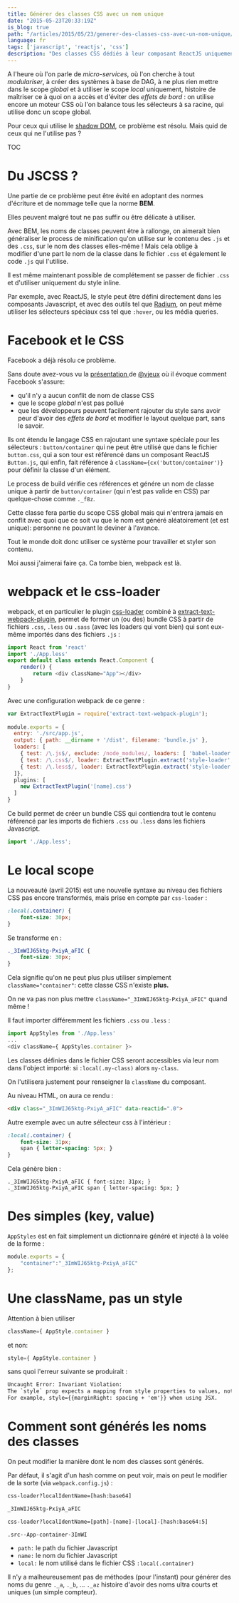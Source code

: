 ```yaml
---
title: Générer des classes CSS avec un nom unique
date: "2015-05-23T20:33:19Z"
is_blog: true
path: "/articles/2015/05/23/generer-des-classes-css-avec-un-nom-unique/"
language: fr
tags: ['javascript', 'reactjs', 'css']
description: "Des classes CSS dédiés à leur composant ReactJS uniquement."
---
```


A l'heure où l'on parle de *micro-services*, où l'on cherche à tout *modulariser*, à créer des systèmes à base de DAG, à ne plus rien mettre dans le scope *global* et à utiliser le scope *local* uniquement, histoire de maîtriser ce à quoi on a accès et d'éviter des *effets de bord* : on utilise encore un moteur CSS où l'on balance tous les sélecteurs à sa racine, qui utilise donc un scope global.

Pour ceux qui utilise le [shadow DOM](http://www.html5rocks.com/en/tutorials/webcomponents/shadowdom-201), ce problème est résolu. Mais quid de ceux qui ne l'utilise pas ?

TOC

# Du JSCSS ?

Une partie de ce problème peut être évité en adoptant des normes d'écriture et de nommage telle que la norme **BEM**.

Elles peuvent malgré tout ne pas suffir ou être délicate à utiliser.

Avec BEM, les noms de classes peuvent être à rallonge, on aimerait bien généraliser le process de minification qu'on utilise sur le contenu des `.js` et des `.css`, sur le nom des classes elles-même ! Mais cela oblige à modifier d'une part le nom de la classe dans le fichier `.css` et également le code `.js` qui l'utilise.

Il est même maintenant possible de complétement se passer de fichier `.css` et d'utiliser uniquement du style inline.

Par exemple, avec ReactJS, le style peut être défini directement dans les composants Javascript, et avec des outils tel que [Radium](http://projects.formidablelabs.com/radium/), on peut même utiliser les sélecteurs spéciaux css tel que `:hover`, ou les média queries.

# Facebook et le CSS

Facebook a déjà résolu ce problème.

Sans doute avez-vous vu la [présentation ](https://speakerdeck.com/vjeux/react-css-in-js)de [@vjeux](https://twitter.com/vjeux) où il évoque comment Facebook s'assure:

- qu'il n'y a aucun conflit de nom de classe CSS
- que le scope *global* n'est pas pollué
- que les développeurs peuvent facilement rajouter du style sans avoir peur d'avoir des *effets de bord* et modifier le layout quelque part, sans le savoir.

Ils ont étendu le langage CSS en rajoutant une syntaxe spéciale pour les sélecteurs : `button/container` qui ne peut être utilisé que dans le fichier `button.css`, qui a son tour est référencé dans un composant ReactJS `Button.js`, qui enfin, fait référence à `className={cx('button/container')}` pour définir la classe d'un élément.

Le process de build vérifie ces références et génére un nom de classe unique à partir de `button/container` (qui n'est pas valide en CSS) par quelque-chose comme `._f8z`.

Cette classe fera partie du scope CSS global mais qui n'entrera jamais en conflit avec quoi que ce soit vu que le nom est généré aléatoirement (et est unique): personne ne pouvant le deviner à l'avance.

Tout le monde doit donc utiliser ce système pour travailler et styler son contenu.

Moi aussi j'aimerai faire ça. Ca tombe bien, webpack est là.

# webpack et le css-loader

webpack, et en particulier le plugin [css-loader](https://github.com/webpack/css-loader) combiné à [extract-text-webpack-plugin](https://github.com/webpack/extract-text-webpack-plugin), permet de former un (ou des) bundle CSS à partir de fichiers `.css`, `.less` ou `.sass` (avec les loaders qui vont bien) qui sont eux-même importés dans des fichiers `.js` :

```js
import React from 'react'
import './App.less'
export default class extends React.Component {
    render() {
        return <div className="App"></div>
    }
}
```

Avec une configuration webpack de ce genre :

```js
var ExtractTextPlugin = require('extract-text-webpack-plugin');
 
module.exports = {
  entry: './src/app.js',
  output: { path: __dirname + '/dist', filename: 'bundle.js' },
  loaders: [
    { test: /\.js$/, exclude: /node_modules/, loaders: [ 'babel-loader' ] },
    { test: /\.css$/, loader: ExtractTextPlugin.extract('style-loader', 'css-loader') },
    { test: /\.less$/, loader: ExtractTextPlugin.extract('style-loader', 'css-loader!less-loader') }
  ]},
  plugins: [
    new ExtractTextPlugin('[name].css')
  ]
}
```

Ce build permet de créer un bundle CSS qui contiendra tout le contenu référencé par les imports de fichiers `.css` ou `.less` dans les fichiers Javascript.

```js
import './App.less';
```

# Le local scope

La nouveauté (avril 2015) est une nouvelle syntaxe au niveau des fichiers CSS pas encore transformés, mais prise en compte par `css-loader` : 

```css
:local(.container) {
    font-size: 30px;
}
```

Se transforme en : 

```css
._3ImWIJ65ktg-PxiyA_aFIC {
    font-size: 30px;
}
```

Cela signifie qu'on ne peut plus plus utiliser simplement `className="container"`: cette classe CSS n'existe **plus.**

On ne va pas non plus mettre `className="_3ImWIJ65ktg-PxiyA_aFIC"` quand même !

Il faut importer différemment les fichiers `.css` ou `.less` :

```js
import AppStyles from './App.less'
...
<div className={ AppStyles.container }>
```

Les classes définies dans le fichier CSS seront accessibles via leur nom dans l'object importé: si `:local(.my-class)` alors `my-class`.

On l'utilisera justement pour renseigner la `className` du composant.

Au niveau HTML, on aura ce rendu :

```html
<div class="_3ImWIJ65ktg-PxiyA_aFIC" data-reactid=".0">
```

Autre exemple avec un autre sélecteur css à l'intérieur : 

```css
:local(.container) {
    font-size: 31px;
    span { letter-spacing: 5px; }
}
```

Cela génère bien : 

```
._3ImWIJ65ktg-PxiyA_aFIC { font-size: 31px; }
._3ImWIJ65ktg-PxiyA_aFIC span { letter-spacing: 5px; }
```

# Des simples (key, value)

`AppStyles` est en fait simplement un dictionnaire généré et injecté à la volée de la forme : 

```js
module.exports = {
    "container":"_3ImWIJ65ktg-PxiyA_aFIC"
};
```

# Une className, pas un style

Attention à bien utiliser

```js
className={ AppStyle.container }
```

et non:

```js
style={ AppStyle.container }
```

sans quoi l'erreur suivante se produirait : 

```xml        
Uncaught Error: Invariant Violation:
The `style` prop expects a mapping from style properties to values, not a string.
For example, style={{marginRight: spacing + 'em'}} when using JSX.
```

# Comment sont générés les noms des classes

On peut modifier la manière dont le nom des classes sont générés.

Par défaut, il s'agit d'un hash comme on peut voir, mais on peut le modifier de la sorte (via `webpack.config.js`) :
    
```xml
css-loader?localIdentName=[hash:base64]

_3ImWIJ65ktg-PxiyA_aFIC
```
    
```xml
css-loader?localIdentName=[path]-[name]-[local]-[hash:base64:5]

.src--App-container-3ImWI
```

- `path:` le path du fichier Javascript
- `name:` le nom du fichier Javascript
- `local:` le nom utilisé dans le fichier CSS `:local(.container)`

Il n'y a malheureusement pas de méthodes (pour l'instant) pour générer des noms du genre `._a`, `._b`, ... `._az` histoire d'avoir des noms ultra courts et uniques (un simple compteur).
